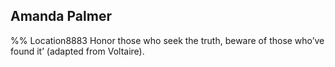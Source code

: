 ## Amanda Palmer 
%% Location8883 
Honor those who seek the truth, beware of those who’ve found it’ (adapted from Voltaire). 